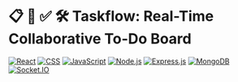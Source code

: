 # 📋 👥 ✅ 🛠️  Taskflow: Real-Time Collaborative To-Do Board

[![React](https://img.shields.io/badge/React-v18-blue.svg)](https://reactjs.org/)
[![CSS](https://img.shields.io/badge/CSS-3-blue.svg)](https://developer.mozilla.org/en-US/docs/Web/CSS)
[![JavaScript](https://img.shields.io/badge/JavaScript-ES6-yellow.svg)](https://developer.mozilla.org/en-US/docs/Web/JavaScript)
[![Node.js](https://img.shields.io/badge/Node.js-20-green.svg)](https://nodejs.org/)
[![Express.js](https://img.shields.io/badge/Express.js-4.x-black.svg)](https://expressjs.com/)
[![MongoDB](https://img.shields.io/badge/MongoDB-Atlas-green.svg)](https://www.mongodb.com/)
[![Socket.IO](https://img.shields.io/badge/Socket.IO-Real--Time-white.svg?logo=socket.io)](https://socket.io/)
